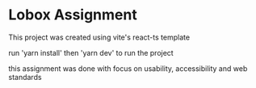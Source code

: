 # Lobox Assignment

This project was created using vite's react-ts template

run 'yarn install' then 'yarn dev' to run the project

this assignment was done with focus on usability, accessibility and web standards
